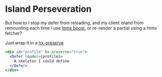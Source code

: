 # Island Perseveration

But how to I stop my defer from reloading, and my client island from remounting each time I use [htmx boost](https://htmx.org/attributes/hx-boost/), or re-render a partial using a htmx fetcher?

Just wrap it in a [hx-preserve](https://htmx.org/attributes/hx-preserve/)
```jsx
<div id="profile" hx-preserve="true">
  <Defer loader={profile}>
    A skeleton I could define
  </Defer>
</div>
```